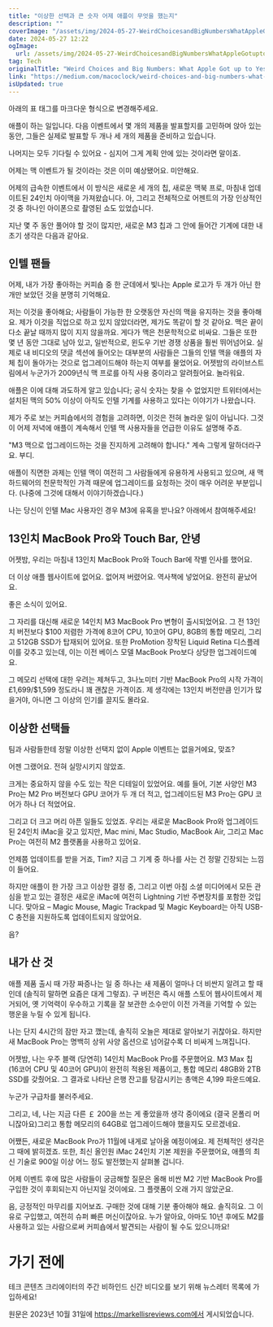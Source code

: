 ```yaml
---
title: "이상한 선택과 큰 숫자 어제 애플이 무엇을 했는지"
description: ""
coverImage: "/assets/img/2024-05-27-WeirdChoicesandBigNumbersWhatAppleGotuptoYesterday_0.png"
date: 2024-05-27 12:22
ogImage:
  url: /assets/img/2024-05-27-WeirdChoicesandBigNumbersWhatAppleGotuptoYesterday_0.png
tag: Tech
originalTitle: "Weird Choices and Big Numbers: What Apple Got up to Yesterday"
link: "https://medium.com/macoclock/weird-choices-and-big-numbers-what-apple-got-up-to-yesterday-60f4edc9b3b7"
isUpdated: true
---
```


아래의 표 태그를 마크다운 형식으로 변경해주세요.

<!-- cozy-coder - 수평 -->

<ins class="adsbygoogle"
     style="display:block"
     data-ad-client="ca-pub-4877378276818686"
     data-ad-slot="1107185301"
     data-ad-format="auto"
     data-full-width-responsive="true"></ins>

<script>
     (adsbygoogle = window.adsbygoogle || []).push({});
</script>

애플이 하는 일입니다. 다음 이벤트에서 몇 개의 제품을 발표할지를 고민하며 앉아 있는 동안, 그들은 실제로 발표할 두 개나 세 개의 제품을 준비하고 있습니다.

나머지는 모두 기다릴 수 있어요 - 심지어 그게 계획 안에 있는 것이라면 말이죠.

어제는 맥 이벤트가 될 것이라는 것은 이미 예상됐어요. 미안해요.

어제의 급속한 이벤트에서 이 방식은 새로운 세 개의 칩, 새로운 맥북 프로, 마침내 업데이트된 24인치 아이맥을 가져왔습니다. 아, 그리고 전체적으로 어젠트의 가장 인상적인 것 중 하나인 아이폰으로 촬영된 쇼도 있었습니다.

<!-- cozy-coder - 수평 -->

<ins class="adsbygoogle"
     style="display:block"
     data-ad-client="ca-pub-4877378276818686"
     data-ad-slot="1107185301"
     data-ad-format="auto"
     data-full-width-responsive="true"></ins>

<script>
     (adsbygoogle = window.adsbygoogle || []).push({});
</script>

지난 몇 주 동안 풀어야 할 것이 많지만, 새로운 M3 칩과 그 안에 들어간 기계에 대한 내 초기 생각은 다음과 같아요.

## 인텔 팬들

어제, 내가 가장 좋아하는 커피숍 중 한 군데에서 빛나는 Apple 로고가 두 개가 아닌 한 개만 보았던 것을 분명히 기억해요.

저는 이것을 좋아해요; 사람들이 가능한 한 오랫동안 자신의 맥을 유지하는 것을 좋아해요. 제가 이것을 직업으로 하고 있지 않았더라면, 제가도 똑같이 할 것 같아요. 맥은 끝이 다소 끝날 때까지 많이 지지 않을까요. 게다가 맥은 천문학적으로 비싸요. 그들은 또한 몇 년 동안 그대로 남아 있고, 일반적으로, 윈도우 기반 경쟁 상품을 훨씬 뛰어넘어요. 실제로 내 비디오의 댓글 섹션에 들어오는 대부분의 사람들은 그들의 인텔 맥을 애플의 자체 칩이 돌아가는 것으로 업그레이드해야 하는지 여부를 물었어요. 어젯밤의 라이브스트림에서 누군가가 2009년식 맥 프로를 아직 사용 중이라고 알려줬어요. 놀라워요.

<!-- cozy-coder - 수평 -->

<ins class="adsbygoogle"
     style="display:block"
     data-ad-client="ca-pub-4877378276818686"
     data-ad-slot="1107185301"
     data-ad-format="auto"
     data-full-width-responsive="true"></ins>

<script>
     (adsbygoogle = window.adsbygoogle || []).push({});
</script>

애플은 이에 대해 과도하게 알고 있습니다; 공식 숫자는 찾을 수 없었지만 트위터에서는 설치된 맥의 50% 이상이 아직도 인텔 기계를 사용하고 있다는 이야기가 나왔습니다.

제가 주로 보는 커피숍에서의 경험을 고려하면, 이것은 전혀 놀라운 일이 아닙니다. 그것이 어제 저녁에 애플이 계속해서 인텔 맥 사용자들을 언급한 이유도 설명해 주죠.

"M3 맥으로 업그레이드하는 것을 진지하게 고려해야 합니다." 계속 그렇게 말하더라구요. 부디.

애플이 직면한 과제는 인텔 맥이 여전히 그 사람들에게 유용하게 사용되고 있으며, 새 맥 하드웨어의 천문학적인 가격 때문에 업그레이드를 요청하는 것이 매우 어려운 부분입니다. (나중에 그것에 대해서 이야기하겠습니다.)

<!-- cozy-coder - 수평 -->

<ins class="adsbygoogle"
     style="display:block"
     data-ad-client="ca-pub-4877378276818686"
     data-ad-slot="1107185301"
     data-ad-format="auto"
     data-full-width-responsive="true"></ins>

<script>
     (adsbygoogle = window.adsbygoogle || []).push({});
</script>

나는 당신이 인텔 Mac 사용자인 경우 M3에 유혹을 받나요? 아래에서 참여해주세요!

## 13인치 MacBook Pro와 Touch Bar, 안녕

어젯밤, 우리는 마침내 13인치 MacBook Pro와 Touch Bar에 작별 인사를 했어요.

더 이상 애플 웹사이트에 없어요. 없어져 버렸어요. 역사책에 넣었어요. 완전히 끝났어요.

<!-- cozy-coder - 수평 -->

<ins class="adsbygoogle"
     style="display:block"
     data-ad-client="ca-pub-4877378276818686"
     data-ad-slot="1107185301"
     data-ad-format="auto"
     data-full-width-responsive="true"></ins>

<script>
     (adsbygoogle = window.adsbygoogle || []).push({});
</script>

좋은 소식이 있어요.

그 자리를 대신해 새로운 14인치 M3 MacBook Pro 변형이 출시되었어요. 그 전 13인치 버전보다 $100 저렴한 가격에 8코어 CPU, 10코어 GPU, 8GB의 통합 메모리, 그리고 512GB SSD가 탑재되어 있어요. 또한 ProMotion 장착된 Liquid Retina 디스플레이를 갖추고 있는데, 이는 이전 베이스 모델 MacBook Pro보다 상당한 업그레이드예요.

그 메모리 선택에 대한 우려는 제쳐두고, 3나노미터 기반 MacBook Pro의 시작 가격이 £1,699/$1,599 정도라니 꽤 괜찮은 가격이죠. 제 생각에는 13인치 버전만큼 인기가 많을거야, 아니면 그 이상의 인기를 끌지도 몰라요.

## 이상한 선택들

<!-- cozy-coder - 수평 -->

<ins class="adsbygoogle"
     style="display:block"
     data-ad-client="ca-pub-4877378276818686"
     data-ad-slot="1107185301"
     data-ad-format="auto"
     data-full-width-responsive="true"></ins>

<script>
     (adsbygoogle = window.adsbygoogle || []).push({});
</script>

팀과 사람들한테 정말 이상한 선택지 없이 Apple 이벤트는 없을거에요, 맞죠?

어젠 그랬어요. 전혀 실망시키지 않았죠.

크게는 중요하지 않을 수도 있는 작은 디테일이 있었어요. 예를 들어, 기본 사양인 M3 Pro는 M2 Pro 버전보다 GPU 코어가 두 개 더 적고, 업그레이드된 M3 Pro는 GPU 코어가 하나 더 적었어요.

그리고 더 크고 머리 아픈 일들도 있었죠. 우리는 새로운 MacBook Pro와 업그레이드된 24인치 iMac을 갖고 있지만, Mac mini, Mac Studio, MacBook Air, 그리고 Mac Pro는 여전히 M2 플랫폼을 사용하고 있어요.

<!-- cozy-coder - 수평 -->

<ins class="adsbygoogle"
     style="display:block"
     data-ad-client="ca-pub-4877378276818686"
     data-ad-slot="1107185301"
     data-ad-format="auto"
     data-full-width-responsive="true"></ins>

<script>
     (adsbygoogle = window.adsbygoogle || []).push({});
</script>

언제쯤 업데이트를 받을 거죠, Tim? 지금 그 기계 중 하나를 사는 건 정말 긴장되는 느낌이 들어요.

하지만 애플이 한 가장 크고 이상한 결정 중, 그리고 이번 아침 소셜 미디어에서 모든 관심을 받고 있는 결정은 새로운 iMac에 여전히 Lightning 기반 주변장치를 포함한 것입니다. 맞아요 – Magic Mouse, Magic Trackpad 및 Magic Keyboard는 아직 USB-C 충전을 지원하도록 업데이트되지 않았어요.

음?

## 내가 산 것

<!-- cozy-coder - 수평 -->

<ins class="adsbygoogle"
     style="display:block"
     data-ad-client="ca-pub-4877378276818686"
     data-ad-slot="1107185301"
     data-ad-format="auto"
     data-full-width-responsive="true"></ins>

<script>
     (adsbygoogle = window.adsbygoogle || []).push({});
</script>

애플 제품 출시 때 가장 짜증나는 일 중 하나는 새 제품이 얼마나 더 비싼지 알려고 할 때인데 (솔직히 말하면 요즘은 대게 그렇죠). 구 버전은 즉시 애플 스토어 웹사이트에서 제거되어, 옛 기억력이 우수하고 기록을 잘 보관한 소수만이 이전 가격을 기억할 수 있는 행운을 누릴 수 있게 됩니다.

나는 단지 4시간의 잠만 자고 깼는데, 솔직히 오늘은 제대로 알아보기 귀찮아요. 하지만 새 MacBook Pro는 명백히 상위 사양 옵션으로 넘어갈수록 더 비싸게 느껴집니다.

어젯밤, 나는 우주 블랙 (당연히) 14인치 MacBook Pro를 주문했어요. M3 Max 칩 (16코어 CPU 및 40코어 GPU)이 완전히 적용된 제품이고, 통합 메모리 48GB와 2TB SSD를 갖췄어요. 그 결과로 나타난 은행 잔고를 탕감시키는 총액은 4,199 파운드예요.

누군가 구급차를 불러주세요.

<!-- cozy-coder - 수평 -->

<ins class="adsbygoogle"
     style="display:block"
     data-ad-client="ca-pub-4877378276818686"
     data-ad-slot="1107185301"
     data-ad-format="auto"
     data-full-width-responsive="true"></ins>

<script>
     (adsbygoogle = window.adsbygoogle || []).push({});
</script>

그리고, 네, 나는 지금 다른 ￡ 200을 쓰는 게 좋았을까 생각 중이에요 (결국 몬폴리 머니잖아요)그리고 통합 메모리의 64GB로 업그레이드해야 했을지도 모르겠네요.

어쨌든, 새로운 MacBook Pro가 11월에 내게로 날아올 예정이에요. 제 전체적인 생각은 그 때에 밝히겠죠. 또한, 최신 올인원 iMac 24인치 기본 제원을 주문했어요, 애플의 최신 기술로 900일 이상 어느 정도 발전했는지 살펴볼 겁니다.

어제 이벤트 후에 많은 사람들이 궁금해할 질문은 올해 비싼 M2 기반 MacBook Pro를 구입한 것이 후회되는지 아닌지일 것이에요. 그 플랫폼이 오래 가지 않았군요.

음, 긍정적인 마무리를 지어보죠. 구매한 것에 대해 기분 좋아해야 해요. 솔직히요. 그 이유로 구입했고, 여전히 슈퍼 빠른 머신이잖아요. 누가 알아요, 아마도 10년 후에도 M2를 사용하고 있는 사람으로써 커피숍에서 발견되는 사람이 될 수도 있으니까요!

<!-- cozy-coder - 수평 -->

<ins class="adsbygoogle"
     style="display:block"
     data-ad-client="ca-pub-4877378276818686"
     data-ad-slot="1107185301"
     data-ad-format="auto"
     data-full-width-responsive="true"></ins>

<script>
     (adsbygoogle = window.adsbygoogle || []).push({});
</script>

# 가기 전에

테크 콘텐츠 크리에이터의 주간 비하인드 신간 비디오를 보기 위해 뉴스레터 목록에 가입하세요!

원문은 2023년 10월 31일에 https://markellisreviews.com에서 게시되었습니다.
